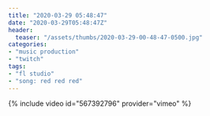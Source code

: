 ```yaml
---
title: "2020-03-29 05:48:47"
date: "2020-03-29T05:48:47Z"
header:
  teaser: "/assets/thumbs/2020-03-29-00-48-47-0500.jpg"
categories:
- "music production"
- "twitch"
tags:
- "fl studio"
- "song: red red red"
---
```

{% include video id="567392796" provider="vimeo" %}
